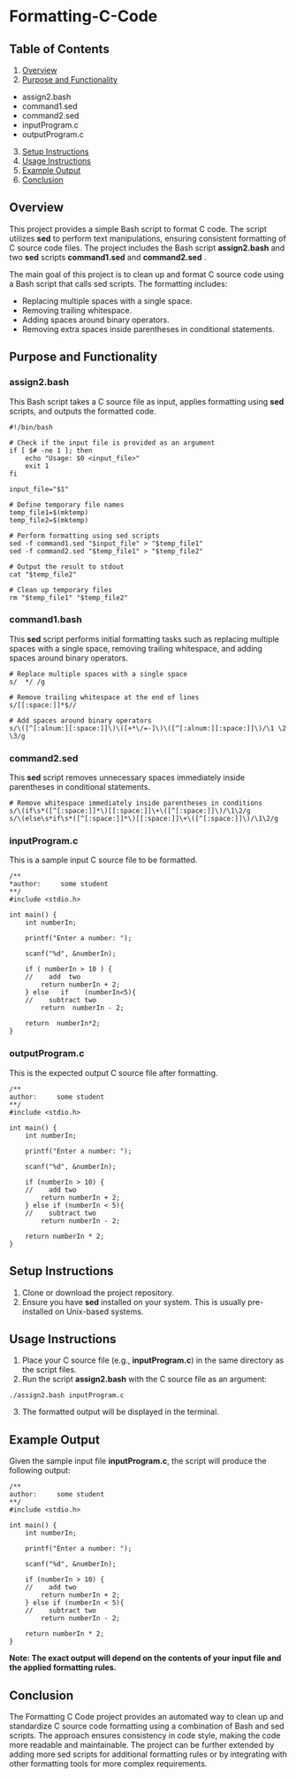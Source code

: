 # Formatting-C-Code

## Table of Contents

1. [Overview](#Overview)
2. [Purpose and Functionality](#Purpose-and-Functionality)
  - assign2.bash
  - command1.sed
  - command2.sed
  - inputProgram.c
  - outputProgram.c
3. [Setup Instructions](#Setup-Instructions)
4. [Usage Instructions](#Usage-Instructions)
5. [Example Output](#Example-Output)
6. [Conclusion](#Conclusion)

## Overview

This project provides a simple Bash script to format C code. The script utilizes **sed** to perform text manipulations, ensuring consistent formatting of C source code files. The project includes the Bash script **assign2.bash** and two **sed** scripts **command1.sed** and **command2.sed**  .

The main goal of this project is to clean up and format C source code using a Bash script that calls sed scripts. The formatting includes:

- Replacing multiple spaces with a single space.
- Removing trailing whitespace.
- Adding spaces around binary operators.
- Removing extra spaces inside parentheses in conditional statements.

## Purpose and Functionality

### assign2.bash

This Bash script takes a C source file as input, applies formatting using **sed** scripts, and outputs the formatted code.

```
#!/bin/bash

# Check if the input file is provided as an argument
if [ $# -ne 1 ]; then
    echo "Usage: $0 <input_file>"
    exit 1
fi

input_file="$1"

# Define temporary file names
temp_file1=$(mktemp)
temp_file2=$(mktemp)

# Perform formatting using sed scripts
sed -f command1.sed "$input_file" > "$temp_file1"
sed -f command2.sed "$temp_file1" > "$temp_file2"

# Output the result to stdout
cat "$temp_file2"

# Clean up temporary files
rm "$temp_file1" "$temp_file2"
```

### command1.bash

This **sed** script performs initial formatting tasks such as replacing multiple spaces with a single space, removing trailing whitespace, and adding spaces around binary operators.

```
# Replace multiple spaces with a single space
s/  */ /g

# Remove trailing whitespace at the end of lines
s/[[:space:]]*$//

# Add spaces around binary operators
s/\([^[:alnum:][:space:]]\)\([+*\/=-]\)\([^[:alnum:][:space:]]\)/\1 \2 \3/g
```

### command2.sed

This **sed** script removes unnecessary spaces immediately inside parentheses in conditional statements.

```
# Remove whitespace immediately inside parentheses in conditions
s/\(if\s*([^[:space:]]*\)[[:space:]]\+\([^[:space:]]\)/\1\2/g
s/\(else\s*if\s*([^[:space:]]*\)[[:space:]]\+\([^[:space:]]\)/\1\2/g
```

### inputProgram.c

This is a sample input C source file to be formatted.

```
/**
*author:     some student
**/
#include <stdio.h>

int main() {
	int numberIn;

	printf("Enter a number: ");

	scanf("%d", &numberIn);  

	if ( numberIn > 10 ) {
	//    add  two
	    return numberIn + 2;
    } else   if    (numberIn<5){
    //    subtract two   
        return  numberIn - 2;

    return  numberIn*2;
}
```

### outputProgram.c

This is the expected output C source file after formatting.

```
/**
author:     some student
**/
#include <stdio.h>

int main() {
    int numberIn;

    printf("Enter a number: ");

    scanf("%d", &numberIn);

    if (numberIn > 10) {
    //    add two
        return numberIn + 2;
    } else if (numberIn < 5){
    //    subtract two   
        return numberIn - 2;

    return numberIn * 2;
}
```

## Setup Instructions

1. Clone or download the project repository.
2. Ensure you have **sed** installed on your system. This is usually pre-installed on Unix-based
systems.

## Usage Instructions

1. Place your C source file (e.g., **inputProgram.c**) in the same directory as the script files.
2. Run the script **assign2.bash** with the C source file as an argument:

```
./assign2.bash inputProgram.c
```

3. The formatted output will be displayed in the terminal.

## Example Output

Given the sample input file **inputProgram.c**, the script will produce the following output:

```
/**
author:     some student
**/
#include <stdio.h>

int main() {
    int numberIn;

    printf("Enter a number: ");

    scanf("%d", &numberIn);

    if (numberIn > 10) {
    //    add two
        return numberIn + 2;
    } else if (numberIn < 5){
    //    subtract two   
        return numberIn - 2;

    return numberIn * 2;
}
```

**Note: The exact output will depend on the contents of your input file and the applied formatting rules.**

## Conclusion

The Formatting C Code project provides an automated way to clean up and standardize C source code formatting using a combination of Bash and sed scripts. The approach ensures consistency in code style, making the code more readable and maintainable. The project can be further extended by adding more sed scripts for additional formatting rules or by integrating with other formatting tools for more complex requirements.
